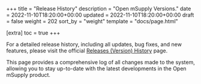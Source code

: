 +++
title = "Release History"
description = "Open mSupply Versions."
date = 2022-11-10T18:20:00+00:00
updated = 2022-11-10T18:20:00+00:00
draft = false
weight = 202
sort_by = "weight"
template = "docs/page.html"

[extra]
toc = true
+++

For a detailed release history, including all updates, bug fixes, and new features, please visit the official [Releases (Version) History](https://msupply.foundation/open-msupply/releases) page.

This page provides a comprehensive log of all changes made to the system, allowing you to stay up-to-date with the latest developments in the Open mSupply product.



